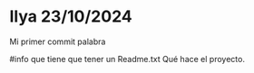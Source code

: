 # Ilya 23/10/2024
Mi primer commit palabra

#info que tiene que tener un Readme.txt
Qué hace el proyecto.


